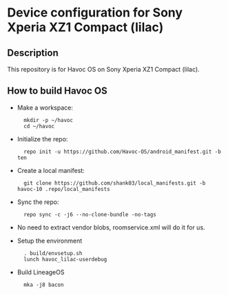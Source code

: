 Device configuration for Sony Xperia XZ1 Compact (lilac)
========================================================

Description
-----------

This repository is for Havoc OS on Sony Xperia XZ1 Compact (lilac).

How to build Havoc OS
----------------------

* Make a workspace:

        mkdir -p ~/havoc
        cd ~/havoc

* Initialize the repo:

        repo init -u https://github.com/Havoc-OS/android_manifest.git -b ten

* Create a local manifest:

        git clone https://github.com/shank03/local_manifests.git -b havoc-10 .repo/local_manifests

* Sync the repo:

        repo sync -c -j6 --no-clone-bundle -no-tags

* No need to extract vendor blobs, roomservice.xml will do it for us.

* Setup the environment

        . build/envsetup.sh
        lunch havoc_lilac-userdebug

* Build LineageOS

        mka -j8 bacon
